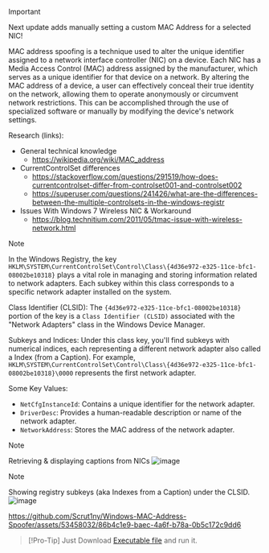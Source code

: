 > [!IMPORTANT]
> Next update adds manually setting a custom MAC Address for a selected NIC!

MAC address spoofing is a technique used to alter the unique identifier assigned to a network interface controller (NIC) on a device. Each NIC has a Media Access Control (MAC) address assigned by the manufacturer, which serves as a unique identifier for that device on a network. By altering the MAC address of a device, a user can effectively conceal their true identity on the network, allowing them to operate anonymously or circumvent network restrictions. This can be accomplished through the use of specialized software or manually by modifying the device's network settings.

Research (links):
- General technical knowledge
  - https://wikipedia.org/wiki/MAC_address
- CurrentControlSet differences
  - https://stackoverflow.com/questions/291519/how-does-currentcontrolset-differ-from-controlset001-and-controlset002
  - https://superuser.com/questions/241426/what-are-the-differences-between-the-multiple-controlsets-in-the-windows-registr
- Issues With Windows 7 Wireless NIC & Workaround
  - https://blog.technitium.com/2011/05/tmac-issue-with-wireless-network.html

> [!NOTE]
> In the Windows Registry, the key `HKLM\SYSTEM\CurrentControlSet\Control\Class\{4d36e972-e325-11ce-bfc1-08002be10318}` plays a vital role in managing and storing information related to network adapters. Each subkey within this class corresponds to a specific network adapter installed on the system.
>
> Class Identifier (CLSID):
> The `{4d36e972-e325-11ce-bfc1-08002be10318}` portion of the key is a `Class Identifier (CLSID)` associated with the "Network Adapters" class in the Windows Device Manager.
>
> Subkeys and Indices:
> Under this class key, you'll find subkeys with numerical indices, each representing a different network adapter also called a Index (from a Caption). For example, `HKLM\SYSTEM\CurrentControlSet\Control\Class\{4d36e972-e325-11ce-bfc1-08002be10318}\0000` represents the first network adapter.
>
> Some Key Values:
> - `NetCfgInstanceId`: Contains a unique identifier for the network adapter.
> - `DriverDesc`: Provides a human-readable description or name of the network adapter.
> - `NetworkAddress`: Stores the MAC address of the network adapter.

> [!NOTE]
> Retrieving & displaying captions from NICs
![image](https://github.com/Scrut1ny/Windows-MAC-Address-Spoofer/assets/53458032/982813d4-da4d-4631-84c6-f9480c1dcff9)

> [!NOTE]
> Showing registry subkeys (aka Indexes from a Caption) under the CLSID.
![image](https://github.com/Scrut1ny/Windows-MAC-Address-Spoofer/assets/53458032/02dc8ed8-1bd9-43d4-8cd1-464da63a5b43)



https://github.com/Scrut1ny/Windows-MAC-Address-Spoofer/assets/53458032/86b4c1e9-baec-4a6f-b78a-0b5c172c9dd6


> [!Pro-Tip]
> Just Download [Executable file](https://raw.githubusercontent.com/AmmarSAA/Windows-MAC-Address-Spoofer/main/MAC%20Address%20Spoofer.exe) and run it.